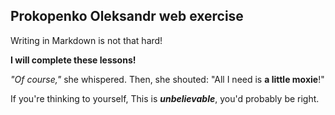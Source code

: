 ## Prokopenko Oleksandr web exercise

Writing in Markdown is not that hard!

**I will complete these lessons!**

_"Of course,"_ she whispered. Then, she shouted: "All I need is **a little moxie**!"

If you're thinking to yourself, This is **_unbelievable_**, you'd probably be right.
